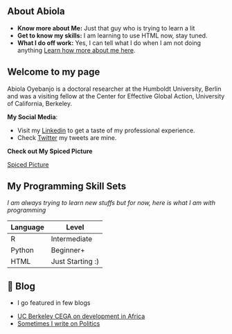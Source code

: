 ## About Abiola

* **Know more about Me:** Just that guy who is trying to learn a lit
* **Get to know my skills:** I am learning to use HTML now, stay tuned.
* **What I do off work:** Yes, I can tell what I do when I am not doing anything
[Learn how more about me here](https://abiola1864.github.io/).

## Welcome to my page

Abiola Oyebanjo is a doctoral researcher at the Humboldt University, Berlin and was a visiting fellow at the Center for Effective Global Action, 
University of California, Berkeley.

 **My Social Media**:

* Visit my [Linkedin](https://www.linkedin.com/in/oyebanjoabiola/) to get a taste of my professional experience.
* Check [Twitter](https://twitter.com/abiola1864) my tweets are mine.
 
 **Check out My Spiced Picture**
 
[Spiced Picture]( https://media.istockphoto.com/photos/red-peppers-on-white-background-picture-id1124401100?k=20&m=1124401100&s=612x612&w=0&h=BnSvEN3zrvg5Kcjh7sNH8QmGFCcvk9s2resGUyAizqU=)




## My Programming Skill Sets

*I am always trying to learn new stuffs but for now, here is what I am with programming*


| Language | Level |
| ----------- | ----------- |
| R | Intermediate |
| Python | Beginner+ |
| HTML | Just Starting :) |



## :memo: Blog
* I go featured in few blogs
<!-- BLOG-POST-LIST:START -->
- [UC Berkeley CEGA on development in Africa](https://medium.com/center-for-effective-global-action/building-capacity-in-international-development-insights-from-wgape-a39606c93a06)
- [Sometimes I write on Politics](https://www.scripts-berlin.eu/blog/Blog-28-Vaccine-Nationalism_-Focus-on-Africa/index.html)

<!-- BLOG-POST-LIST:END -->

